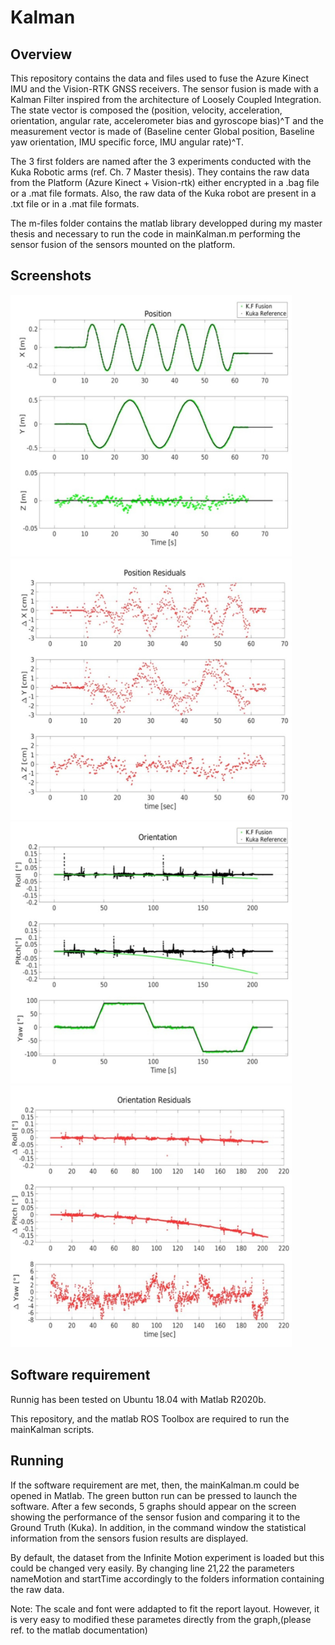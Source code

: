 # Kalman

## Overview

This repository contains the data and files used to fuse the Azure Kinect IMU and the Vision-RTK GNSS receivers. The sensor fusion is made with a Kalman Filter inspired from the architecture of Loosely Coupled Integration. The state vector is composed the (position, velocity, acceleration, orientation, angular rate, accelerometer bias and gyroscope bias)^T and the measurement vector is made of (Baseline center Global position, Baseline yaw orientation, IMU specific force, IMU angular rate)^T.

The 3 first folders are named after the 3 experiments conducted with the Kuka Robotic arms (ref. Ch. 7 Master thesis). They contains the raw data from the Platform (Azure Kinect + Vision-rtk)  either encrypted in a .bag file or  a .mat file formats. Also, the raw data of the Kuka robot are present in a .txt file or in a .mat file formats.

The m-files folder contains the matlab library developped during my master thesis and necessary to run the code in mainKalman.m performing the sensor fusion of the sensors mounted on the platform. 
    
## Screenshots

<img src="https://github.com/cyprienfol/AzureKinectGNSS/blob/main/Images/Position_fusion.jpg" width="450">
<img src="https://github.com/cyprienfol/AzureKinectGNSS/blob/main/Images/Residual_position.jpg" width="450">
<img src="https://github.com/cyprienfol/AzureKinectGNSS/blob/main/Images/Orientation_fusion.jpg" width="450">
<img src="https://github.com/cyprienfol/AzureKinectGNSS/blob/main/Images/Residual_orientation.jpg" width="450">

## Software requirement
Runnig has been tested on Ubuntu 18.04 with Matlab R2020b.

This repository, and the matlab ROS Toolbox are required to run the mainKalman scripts. 

## Running

If the software requirement are met, then, the mainKalman.m could be opened in Matlab. 
The green button run can be pressed to launch the software. After a few seconds, 5 graphs should appear on the screen showing the performance of the sensor fusion and comparing it to the Ground Truth (Kuka). In addition, in the command window the statistical information from the sensors fusion results are displayed.

By default, the dataset from the Infinite Motion experiment is loaded but this could be changed very easily. By changing line 21,22 the parameters nameMotion and startTime accordingly to the folders information containing the raw data.

Note: The scale and font were addapted to fit the report layout. However, it is very easy to modified these parametes directly from the graph,(please ref. to the matlab documentation)

 

 




